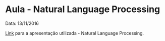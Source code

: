 # Aula - Natural Language Processing
Data: 13/11/2016

[Link](https://docs.google.com/presentation/d/1YJPbvuPaw8ZcVDVT3mBgb_PmLP0r3jJbblkEk01jCHI/edit?usp=sharing) para a apresentação utilizada - Natural Language Processing.
